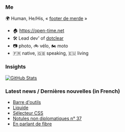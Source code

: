 ### Me

🌍 Human, He/His, « [footer de merde](https://open-time.net/post/2013/07/17/La-veritable-histoire-du-Footer-de-merde-) » 
* 🏠 https://open-time.net 
* 🛠️ Lead dev' of [dotclear](https://git.dotclear.org/dev/dotclear)
* 📷 photo, 🚲 vélo, 🏍️ moto 
* 🇫🇷 native, 🇬🇧 speaking, 🇪🇺 living

### Insights

[![GitHub Stats](https://github-readme-stats-sigma-five.vercel.app/api?username=franck-paul)](https://github.com/franck-paul)

### Latest news / Dernières nouvelles (in French)

<!-- BLOG-POST-LIST:START -->
- [Barre d&#39;outils](https://open-time.net/post/2025/09/19/Barre-d-outils)
- [Liquide](https://open-time.net/post/2025/09/18/Liquide)
- [Sélecteur CSS](https://open-time.net/post/2025/09/17/Selecteur-CSS)
- [Notules non diplomatiques n° 37](https://open-time.net/post/2025/09/16/Notules-non-diplomatiques-n-37)
- [En parlant de fibre](https://open-time.net/post/2025/09/15/En-parlant-de-fibre)
<!-- BLOG-POST-LIST:END -->
